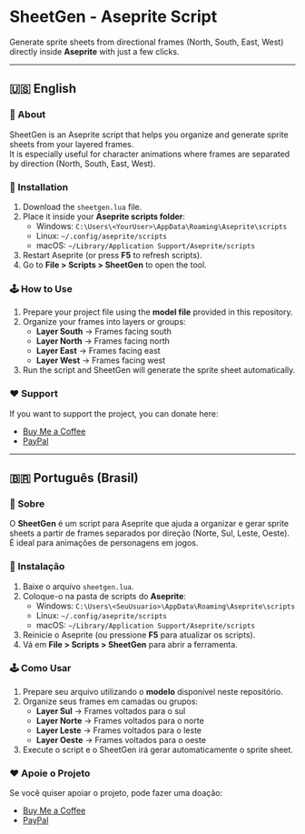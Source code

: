 # SheetGen - Aseprite Script

Generate sprite sheets from directional frames (North, South, East, West) directly inside **Aseprite** with just a few clicks.

---

## 🇺🇸 English

### 📖 About
SheetGen is an Aseprite script that helps you organize and generate sprite sheets from your layered frames.  
It is especially useful for character animations where frames are separated by direction (North, South, East, West).

### 🚀 Installation
1. Download the `sheetgen.lua` file.  
2. Place it inside your **Aseprite scripts folder**:
   - Windows: `C:\Users\<YourUser>\AppData\Roaming\Aseprite\scripts`
   - Linux: `~/.config/aseprite/scripts`
   - macOS: `~/Library/Application Support/Aseprite/scripts`
3. Restart Aseprite (or press **F5** to refresh scripts).  
4. Go to **File > Scripts > SheetGen** to open the tool.

### 🕹️ How to Use
1. Prepare your project file using the **model file** provided in this repository.  
2. Organize your frames into layers or groups:
   - **Layer South** → Frames facing south  
   - **Layer North** → Frames facing north  
   - **Layer East** → Frames facing east  
   - **Layer West** → Frames facing west  
3. Run the script and SheetGen will generate the sprite sheet automatically.  

### ❤️ Support
If you want to support the project, you can donate here:  
- [Buy Me a Coffee](https://www.buymeacoffee.com/hexdien)  
- [PayPal](https://paypal.me/hexdien)  

---

## 🇧🇷 Português (Brasil)

### 📖 Sobre
O **SheetGen** é um script para Aseprite que ajuda a organizar e gerar sprite sheets a partir de frames separados por direção (Norte, Sul, Leste, Oeste).  
É ideal para animações de personagens em jogos.

### 🚀 Instalação
1. Baixe o arquivo `sheetgen.lua`.  
2. Coloque-o na pasta de scripts do **Aseprite**:
   - Windows: `C:\Users\<SeuUsuario>\AppData\Roaming\Aseprite\scripts`
   - Linux: `~/.config/aseprite/scripts`
   - macOS: `~/Library/Application Support/Aseprite/scripts`
3. Reinicie o Aseprite (ou pressione **F5** para atualizar os scripts).  
4. Vá em **File > Scripts > SheetGen** para abrir a ferramenta.

### 🕹️ Como Usar
1. Prepare seu arquivo utilizando o **modelo** disponível neste repositório.  
2. Organize seus frames em camadas ou grupos:
   - **Layer Sul** → Frames voltados para o sul  
   - **Layer Norte** → Frames voltados para o norte  
   - **Layer Leste** → Frames voltados para o leste  
   - **Layer Oeste** → Frames voltados para o oeste  
3. Execute o script e o SheetGen irá gerar automaticamente o sprite sheet.  

### ❤️ Apoie o Projeto
Se você quiser apoiar o projeto, pode fazer uma doação:  
- [Buy Me a Coffee](https://www.buymeacoffee.com/hexdien)  
- [PayPal](https://paypal.me/hexdien)  
